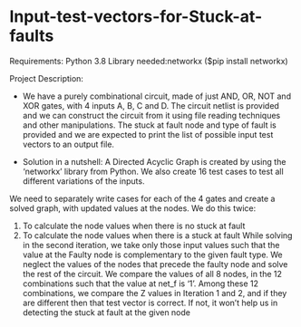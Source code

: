 # Input-test-vectors-for-Stuck-at-faults

Requirements:
Python 3.8
Library needed:networkx ($pip install networkx)

Project Description:
- We have a purely combinational circuit, made of just AND, OR, NOT and XOR gates, with 4 inputs A, B, C and D.
The circuit netlist is provided and we can construct the circuit from it using file reading techniques and other manipulations. The stuck at fault node and type of fault is provided and we are expected to print the list of possible input test vectors to an output file. 

- Solution in a nutshell:
A Directed Acyclic Graph is created by using the ‘networkx’ library from Python. We also create 16 test cases to test all different variations of the inputs.

We need to separately write cases for each of the 4 gates and create a solved graph, with updated values at the nodes. We do this twice: 
1. To calculate the node values when there is no stuck at fault
2. To calculate the node values when there is a stuck at fault
While solving in the second iteration, we take only those input values such that the value at the Faulty node is complementary to the given fault type. We neglect the values of the nodes that precede the faulty node and solve the rest of the circuit. We compare the values of all 8 nodes,  in the 12 combinations such that the value at net_f is ‘1’.
Among these 12 combinations, we compare the Z values in Iteration 1 and 2, and if they are different then that test vector is correct. If not, it won’t help us in detecting the stuck at fault at the given node

